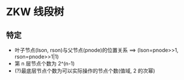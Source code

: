 # ZKW 线段树

## 特定

- 叶子节点(lson, rson)与父节点(pnode)的位置关系 ==> (lson=pnode>>1, rson=pnode>>1|1)
- 第 n 层节点个数为 2^(n-1)
- (?)最底层节点个数为可以实际操作的节点个数(值域, 2 的次幂)
